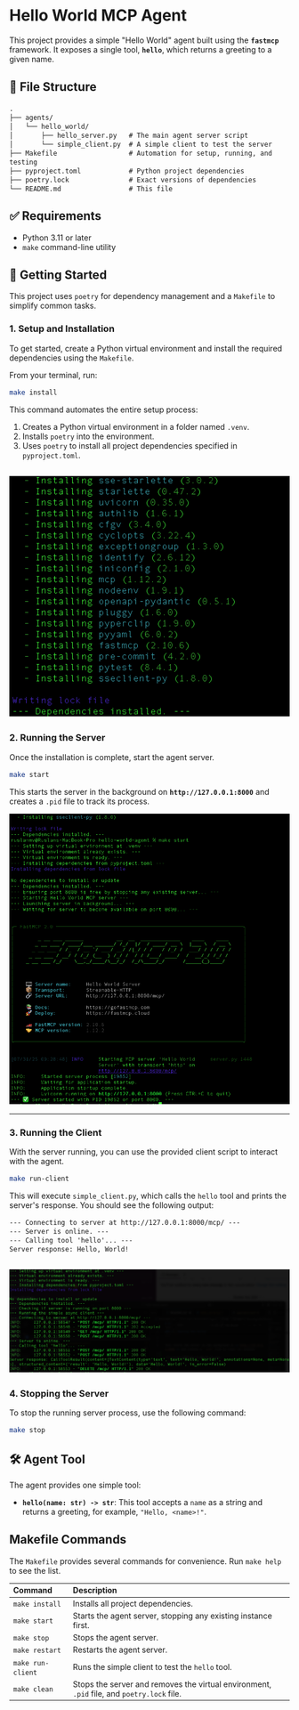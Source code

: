 # Hello World MCP Agent

This project provides a simple "Hello World" agent built using the **`fastmcp`** framework. It exposes a single tool, **`hello`**, which returns a greeting to a given name.

## 📂 File Structure

```
.
├── agents/
│   └── hello_world/
│       ├── hello_server.py   # The main agent server script
│       └── simple_client.py  # A simple client to test the server
├── Makefile                  # Automation for setup, running, and testing
├── pyproject.toml            # Python project dependencies
├── poetry.lock               # Exact versions of dependencies
└── README.md                 # This file
```

## ✅ Requirements

  * Python 3.11 or later
  * `make` command-line utility

## 🚀 Getting Started

This project uses `poetry` for dependency management and a `Makefile` to simplify common tasks.

### 1\. Setup and Installation

To get started, create a Python virtual environment and install the required dependencies using the `Makefile`.

From your terminal, run:

```bash
make install
```

This command automates the entire setup process:

1.  Creates a Python virtual environment in a folder named `.venv`.
2.  Installs `poetry` into the environment.
3.  Uses `poetry` to install all project dependencies specified in `pyproject.toml`.

![](assets/2025-07-31-09-18-57.png)
-----

### 2\. Running the Server

Once the installation is complete, start the agent server.

```bash
make start
```

This starts the server in the background on **`http://127.0.0.1:8000`** and creates a `.pid` file to track its process.

![](assets/2025-07-31-09-30-33.png)

-----

### 3\. Running the Client

With the server running, you can use the provided client script to interact with the agent.

```bash
make run-client
```

This will execute `simple_client.py`, which calls the `hello` tool and prints the server's response. You should see the following output:

```
--- Connecting to server at http://127.0.0.1:8000/mcp/ ---
--- Server is online. ---
--- Calling tool 'hello'... ---
Server response: Hello, World!
```
![](assets/2025-07-31-09-33-17.png)
-----

### 4\. Stopping the Server

To stop the running server process, use the following command:

```bash
make stop
```

## 🛠️ Agent Tool

The agent provides one simple tool:

  * **`hello(name: str) -> str`**: This tool accepts a `name` as a string and returns a greeting, for example, `"Hello, <name>!"`.

## Makefile Commands

The `Makefile` provides several commands for convenience. Run `make help` to see the list.

| Command | Description |
| :--- | :--- |
| `make install` | Installs all project dependencies. |
| `make start` | Starts the agent server, stopping any existing instance first. |
| `make stop` | Stops the agent server. |
| `make restart` | Restarts the agent server. |
| `make run-client` | Runs the simple client to test the `hello` tool. |
| `make clean` | Stops the server and removes the virtual environment, `.pid` file, and `poetry.lock` file. |